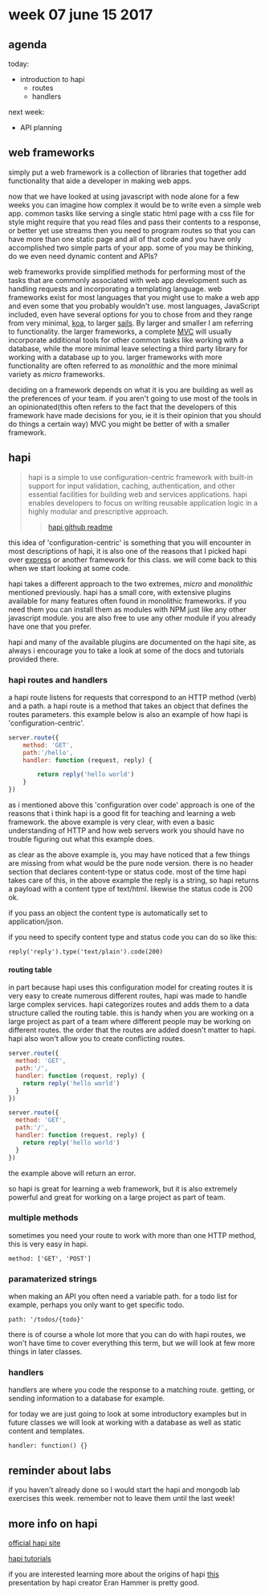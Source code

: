 # week 07 june 15 2017

## agenda

today:  
- introduction to hapi
  - routes
  - handlers

next week:  
- API planning

## web frameworks

simply put a web framework is a collection of libraries that together add functionality that aide a developer
in making web apps. 

now that we have looked at using javascript with node alone
for a few weeks you can imagine how complex it would be to write even a simple
web app. common tasks like serving a single static html page with a css file for
style might require that you read files and pass their contents to a response, or better yet use streams then you need
to program routes so that you can have more than one static page and all of that
code and you have only accomplished two simple parts of your app. some of
you may be thinking, do we even need dynamic content and APIs? 

web frameworks provide simplified methods for performing most of the tasks that are commonly associated
with web app development such as handling requests and incorporating a templating
language. web frameworks exist for most languages that you might use to make a
web app and even some that you probably wouldn't use. most languages, JavaScript
included, even have several options for you to chose from and they range from very
minimal, [koa](http://koajs.com/), to larger [sails](http://sailsjs.com/). By
larger and smaller I am referring to functionality. the larger frameworks, a
complete [MVC](https://medium.freecodecamp.com/model-view-controller-mvc-explained-through-ordering-drinks-at-the-bar-efcba6255053)
will usually incorporate additional tools for other common tasks like working with a database, while the more minimal leave 
selecting a third party library for working with a database up to you. larger
frameworks with more functionality are often referred to as *monolithic* and
the more minimal variety as *micro* frameworks.

deciding on a framework depends on what it is you are building as well as the preferences
of your team. if you aren't going to use most of the tools in an
opinionated(this often refers to the fact that the developers of this framework
have made decisions for you, ie it is their opinion that you should do things a
certain way) MVC you might be better of with a smaller framework.

## hapi

> hapi is a simple to use configuration-centric framework with built-in support for input validation, caching, authentication, and other essential facilities for building web and services applications. hapi enables developers to focus on writing reusable application logic in a highly modular and prescriptive approach.
>> [hapi github readme](https://github.com/hapijs/hapi)

this idea of 'configuration-centric' is something that you will encounter in
most descriptions of hapi, it is also one of the reasons that I picked hapi over
[express](https://expressjs.com/) or another framework for this class. we will
come back to this when we start looking at some code.

hapi takes a different approach to the two extremes, *micro* and *monolithic*
mentioned previously. hapi has a small core, with extensive plugins available
for many features often found in monolithic frameworks. if you need them you can
install them as modules with NPM just like any other javascript module. you are
also free to use any other module if you already have one that you prefer.

hapi and many of the available plugins are documented on the hapi site, as
always i encourage you to take a look at some of the docs and tutorials
provided there.

### hapi routes and handlers

a hapi route listens for requests that correspond to an HTTP method (verb) and a
path. a hapi route is a method that takes an object that defines the routes
parameters. this example below is also an example of how hapi is
'configuration-centric'.

```javascript
server.route({
    method: 'GET',
    path:'/hello',
    handler: function (request, reply) {

        return reply('hello world')
    }
})
```

as i mentioned above this 'configuration over code' approach is one of the
reasons that i think hapi is a good fit for teaching and learning a web
framework. the above example is very clear, with even a basic understanding of
HTTP and how web servers work you should have no trouble figuring out what this
example does.

as clear as the above example is, you may have noticed that a few things are missing
from what would be the pure node version. there is no header section that
declares content-type or status code. most of the time hapi takes care of this,
in the above example the reply is a string, so hapi returns a payload with a
content type of text/html. likewise the status code is 200 ok.

if you pass an object the content type is automatically set to application/json.

if you need to specify content type and status code you can do so like this:

`reply('reply').type('text/plain').code(200)`

#### routing table

in part because hapi uses this configuration model for creating routes it is
very easy to create numerous different routes, hapi was made to handle large
complex services. hapi categorizes routes and adds them to a data structure
called the routing table. this is handy when you are working on a large project
as part of a team where different people may be working on different routes. the
order that the routes are added doesn't matter to hapi. hapi also won't allow
you to create conflicting routes.


```javascript
server.route({
  method: 'GET',
  path:'/',
  handler: function (request, reply) {
    return reply('hello world')
  }
})

server.route({
  method: 'GET',
  path:'/',
  handler: function (request, reply) {
    return reply('hello world')
  }
})
```

the example above will return an error. 

so hapi is great for learning a web framework, but it is also extremely powerful
and great for working on a large project as part of team.

### multiple methods

sometimes you need your route to work with more than one HTTP method, this is
very easy in hapi.

`method: ['GET', 'POST']`

### paramaterized strings

when making an API you often need a variable path. for a todo list for example,
perhaps you only want to get specific todo.

`path: '/todos/{todo}'`

there is of course a whole lot more that you can do with hapi routes, we won't
have time to cover everything this term, but we will look at few more things in
later classes.

### handlers

handlers are where you code the response to a matching route. getting, or
sending information to a database for example.

for today we are just going to look at some introductory examples but in future
classes we will look at working with a database as well as static content and
templates.

`handler: function() {}`

## reminder about labs

if you haven't already done so I would start the hapi and mongodb lab exercises
this week. remember not to leave them until the last week!

## more info on hapi

[official hapi site](https://hapijs.com/)

[hapi tutorials](https://hapijs.com/tutorials)

if you are interested learning more about the origins of hapi [this](https://www.youtube.com/watch?v=Recv7vR8ZlA) presentation 
by hapi creator Eran Hammer is pretty good.
